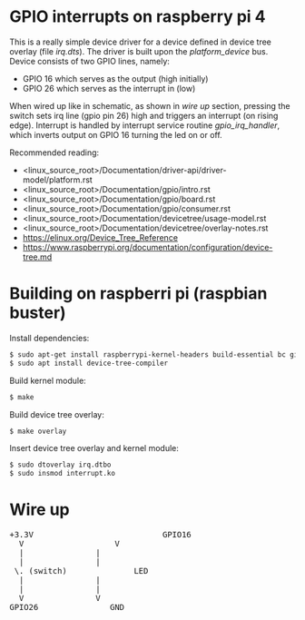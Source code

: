 # GPIO interrupts on raspberry pi 4 

This is a really simple device driver for a device defined in device tree 
overlay (file *irq.dts*). The driver is built upon the *platform_device* bus.
Device consists of two GPIO lines, namely:
* GPIO 16 which serves as the output (high initially)
* GPIO 26 which serves as the interrupt in (low)

When wired up like in schematic, as shown in *wire up* section, pressing the 
switch sets irq line (gpio pin 26) high and triggers an interrupt 
(on rising edge). Interrupt is handled by interrupt service routine 
*gpio_irq_handler*, which inverts output on GPIO 16 turning the led on or off. 

Recommended reading:
* <linux_source_root>/Documentation/driver-api/driver-model/platform.rst
* <linux_source_root>/Documentation/gpio/intro.rst
* <linux_source_root>/Documentation/gpio/board.rst
* <linux_source_root>/Documentation/gpio/consumer.rst
* <linux_source_root>/Documentation/devicetree/usage-model.rst
* <linux_source_root>/Documentation/devicetree/overlay-notes.rst
* https://elinux.org/Device_Tree_Reference
* https://www.raspberrypi.org/documentation/configuration/device-tree.md

# Building on raspberri pi (raspbian buster) 

Install dependencies:
```bash
$ sudo apt-get install raspberrypi-kernel-headers build-essential bc git wget bison flex libssl-dev make libncurses-dev
$ sudo apt install device-tree-compiler
```
Build kernel module:
```bash
$ make
```
Build device tree overlay:
```bash
$ make overlay
```

Insert device tree overlay and kernel module:
```bash
$ sudo dtoverlay irq.dtbo
$ sudo insmod interrupt.ko 
```
# Wire up
<pre>
+3.3V                           GPIO16
  V     			  V 
  |				  |	
  |				  |
 \. (switch)			 <O> LED
  |				  |
  |				  |
  V				  V
GPIO26				 GND
</pre>


